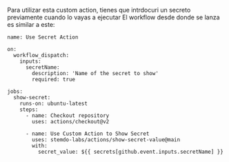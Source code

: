 Para utilizar esta custom action, tienes que intrdocuri un secreto previamente cuando lo vayas a ejecutar 
El workflow desde donde se lanza es similar a este:


```
name: Use Secret Action

on:
  workflow_dispatch:
    inputs:
      secretName:
        description: 'Name of the secret to show'
        required: true

jobs:
  show-secret:
    runs-on: ubuntu-latest
    steps:
      - name: Checkout repository
        uses: actions/checkout@v2

      - name: Use Custom Action to Show Secret
        uses: stemdo-labs/actions/show-secret-value@main
        with:
          secret_value: ${{ secrets[github.event.inputs.secretName] }}
```

